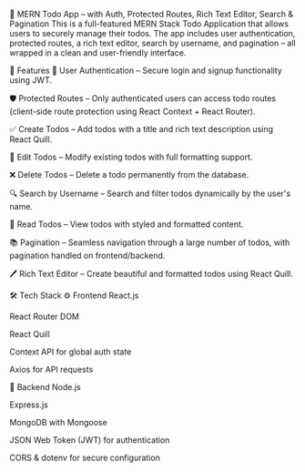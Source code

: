 📝 MERN Todo App – with Auth, Protected Routes, Rich Text Editor, Search & Pagination
This is a full-featured MERN Stack Todo Application that allows users to securely manage their todos. The app includes user authentication, protected routes, a rich text editor, search by username, and pagination – all wrapped in a clean and user-friendly interface.

🔑 Features
🔐 User Authentication – Secure login and signup functionality using JWT.

🛡️ Protected Routes – Only authenticated users can access todo routes (client-side route protection using React Context + React Router).

✅ Create Todos – Add todos with a title and rich text description using React Quill.

📝 Edit Todos – Modify existing todos with full formatting support.

❌ Delete Todos – Delete a todo permanently from the database.

🔍 Search by Username – Search and filter todos dynamically by the user's name.

📄 Read Todos – View todos with styled and formatted content.

📚 Pagination – Seamless navigation through a large number of todos, with pagination handled on frontend/backend.

🖊️ Rich Text Editor – Create beautiful and formatted todos using React Quill.

🛠️ Tech Stack
⚙️ Frontend
React.js

React Router DOM

React Quill

Context API for global auth state

Axios for API requests

🚀 Backend
Node.js

Express.js

MongoDB with Mongoose

JSON Web Token (JWT) for authentication

CORS & dotenv for secure configuration

